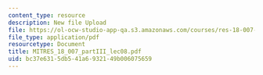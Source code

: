 ```yaml
---
content_type: resource
description: New file Upload
file: https://ol-ocw-studio-app-qa.s3.amazonaws.com/courses/res-18-007-calculus-revisited-multivariable-calculus-fall-2011/bc37e6315db541a6932149b006075659_MITRES_18_007_partIII_lec08.pdf
file_type: application/pdf
resourcetype: Document
title: MITRES_18_007_partIII_lec08.pdf
uid: bc37e631-5db5-41a6-9321-49b006075659
---
```

